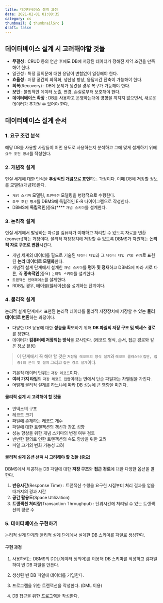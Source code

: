 ```yaml
---
title: 데이터베이스 설계 과정
date: 2021-02-01 01:00:35
category: cs
thumbnail: { thumbnailSrc }
draft: false
---
```


## 데이터베이스 설계 시 고려해야할 것들

- **무결성** : CRUD 등의 연산 후에도 DB에 저장된 데이터가 정해진 제약 조건을 만족해야 한다.
- 일관성 : 특정 질의문에 대한 응답이 변함없이 일정해야 한다.
- **효율성** : 저장 공간의 최적화, 생산성 향상, 응답시간 단축이 가능해야 한다.
- **회복**(Recovery) : DB에 문제가 생겼을 경우 복구가 가능해야 한다.
- **보안** : 불법적인 데이터 노출, 변경, 손실로부터 보호해야 한다.
- **데이터베이스 확장** : DB를 사용하고 운영하는대에 영향을 끼치지 않으면서, 새로운 데이터가 추가될 수 있어야 한다.

## 데이터베이스 설계 순서

### 1. 요구 조건 분석

해당 DB를 사용할 사람들이 어떤 용도로 사용하는지 분석하고 그에 맞게 설계하기 위해 `요구 조건 명세`를 작성한다.

### 2. 개념적 설계

현실 세계에 대한 인식을 **추상적인 개념으로 표현**하는 과정이다. 이때 DB에 저장할 정보를 모델링(개념화)한다.

- `개념 스키마` 모델링, `트랜젝션` 모델링을 병행적으로 수행한다.
- `요구 조건 명세`를 DBMS에 독립적인 E-R 다이어그램으로 작성한다.
- DBMS에 **독립적인**(중요)**** `개념 스키마`를 설계한다.

### 3. 논리적 설계

현실 세계에서 발생하는 자료를 컴퓨터가 이해하고 처리할 수 있도록 자료를 변환(convert)하는 과정이다. 물리적 저장장치에 저장할 수 있도록 DBMS가 지원하는 **논리적 자료 구조로 변환**시킨다.

- 개념 세계의 데이터를 필드로 기술된 `데이터 타입`과 그 `데이터 타입 간의 관계`로 표현된 **논리 데이터로 모델화**한다.
- 개념적 설계 단계에서 설계한 `개념 스키마`를 **평가 및 정재**하고 DBMS에 따라 서로 다른, 즉 **종속적인**(중요) `논리적 스키마`를 설계한다.
- `트랜잭션 인터페이스`를 설계한다.
- RDB일 경우, 테이블(릴레이션)을 설계하는 단계이다.

### 4. 물리적 설계

논리적 설계 단계에서 표현된 논리적 데이터를 물리적 저장장치에 저장할 수 있는 **물리 데이터로 변환**하는 과정이다.

- 다양한 DB 응용에 대한 **성능을 확보**하기 위해 **DB 파일의 저장 구조 및 액세스 경로**를 정한다.
- 데이터가 **컴퓨터에 저장되는 방식**을 묘사한다. (레코드 형식, 순서, 접근 경로와 같은 정보 활용)

> 이 단계에서 꼭 해야 할 것은 `저장될 레코드의 양식 설계`와 `레코드 클러스터(집단, 집중)의 분석 및 설계` 그리고 `접근 경로 설계`이다.

- 기본적 데이터 단위는 `저장 레코드`이다.
- **여러 가지 타입**의 `저장 레코드 집합`이라는 면에서 단순 파일과는 차별점을 가진다.
- 어떻게 물리적 설계를 하느냐에 따라 DB 성능에 큰 영향을 미친다.

#### 물리적 설계 시 고려해야 할 것들

- 인덱스의 구조
- 레코드 크기
- 파일에 존재하는 레코드 개수
- 파일에 대한 트랜잭션의 갱신과 참조 성향
- 성능 향상을 위한 개념 스키마의 변경 여부 검토
- 빈번한 질의로 인한 트랜잭션의 속도 향상을 위한 고려
- 파일 크기의 변화 가능성 고려

#### 물리적 설계 옵션 선택 시 고려해야 할 것들 (중요)

DBMS에서 제공하는 DB 파일에 대한 **저장 구조**와 **접근 경로**에 대한 다양한 옵션을 말한다.

1. **반응시간**(Response Time) : 트랜잭션 수행을 요구한 시점부터 처리 결과를 얻을 때까지의 경과 시간
2. **공간 활용도**(Space Utilization)
3. **트랜잭션 처리량**(Transaction Throughput) : 단위시간에 처리될 수 있는 트랜잭션의 평균 수

### 5. 데이터베이스 구현하기

논리적 설계 단계와 물리적 설계 단계에서 설계한 DB 스키마를 파일로 생성한다.

#### 구현 과정

1. 사용하려는 DBMS의 DDL(데이터 정의어)를 이용해 DB 스키마를 작성하고 컴파일하여 빈 DB 파일을 만든다.

2. 생성된 빈 DB 파일에 데이터를 기입한다.
3. 프로그램을 위한 트랜잭션을 작성한다. (DML 이용)
4. DB 접근을 위한 프로그램을 작성한다.
